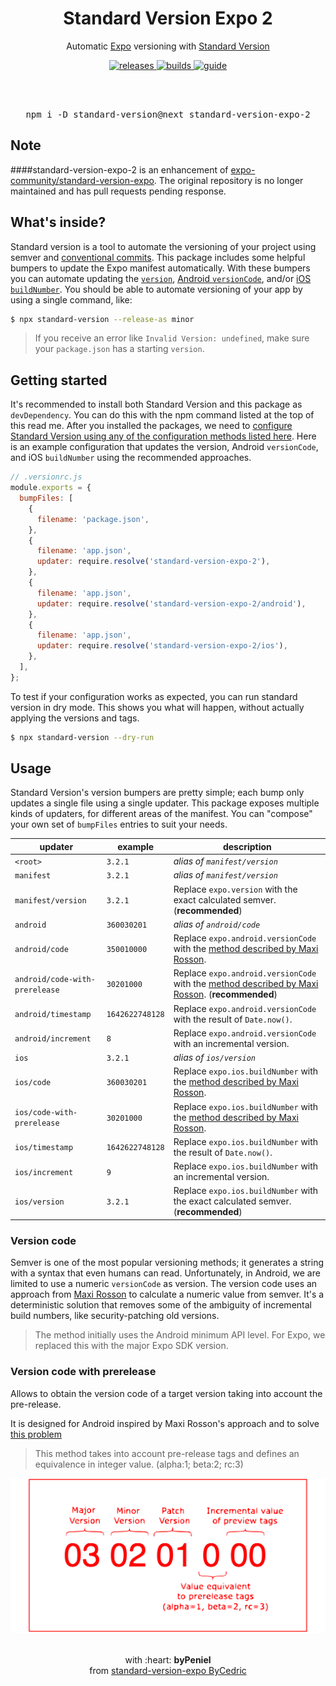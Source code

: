 <div align="center">
  <h1>Standard Version Expo 2</h1>
  <p>Automatic <a href="https://github.com/expo/expo">Expo</a> versioning with <a href="https://github.com/conventional-changelog/standard-version">Standard Version</a></p>
  <p>
    <a href="https://github.com/expo-community/standard-version-expo/releases">
      <img src="https://img.shields.io/github/release/expo-community/standard-version-expo/all.svg" alt="releases" />
    </a>
    <a href="https://github.com/expo-community/standard-version-expo/actions">
      <img src="https://img.shields.io/github/workflow/status/expo-community/standard-version-expo/CI/master.svg" alt="builds" />
    </a>
    <a href="https://dev.to/bycedric/simplify-expo-releases-with-standard-version-2f4o">
      <img src="https://img.shields.io/badge/guide-dev.to-lightgrey" alt="guide" />
    </a>
  </p>
  <br />
  <br />
  <pre>npm i -D standard-version@next standard-version-expo-2</pre>
</div>

## Note

####standard-version-expo-2 is an enhancement of [expo-community/standard-version-expo](https://github.com/expo-community/standard-version-expo). The original repository is no longer maintained and has pull requests pending response.

## What's inside?

Standard version is a tool to automate the versioning of your project using semver and [conventional commits][link-conventional].
This package includes some helpful bumpers to update the Expo manifest automatically.
With these bumpers you can automate updating the [`version`][link-expo-version], [Android `versionCode`][link-expo-android], and/or [iOS `buildNumber`][link-expo-ios].
You should be able to automate versioning of your app by using a single command, like:

```bash
$ npx standard-version --release-as minor
```

> If you receive an error like `Invalid Version: undefined`, make sure your `package.json` has a starting `version`.

## Getting started

It's recommended to install both Standard Version and this package as `devDependency`.
You can do this with the npm command listed at the top of this read me.
After you installed the packages, we need to [configure Standard Version using any of the configuration methods listed here][link-standard-version].
Here is an example configuration that updates the version, Android `versionCode`, and iOS `buildNumber` using the recommended approaches.

```js
// .versionrc.js
module.exports = {
  bumpFiles: [
    {
      filename: 'package.json',
    },
    {
      filename: 'app.json',
      updater: require.resolve('standard-version-expo-2'),
    },
    {
      filename: 'app.json',
      updater: require.resolve('standard-version-expo-2/android'),
    },
    {
      filename: 'app.json',
      updater: require.resolve('standard-version-expo-2/ios'),
    },
  ],
};
```

To test if your configuration works as expected, you can run standard version in dry mode.
This shows you what will happen, without actually applying the versions and tags.

```bash
$ npx standard-version --dry-run
```

## Usage

Standard Version's version bumpers are pretty simple; each bump only updates a single file using a single updater.
This package exposes multiple kinds of updaters, for different areas of the manifest.
You can "compose" your own set of `bumpFiles` entries to suit your needs.

| updater                        | example     | description                                                                                                         |
| ------------------------------ | ----------- | ------------------------------------------------------------------------------------------------------------------- |
| `<root>`                       | `3.2.1`     | _alias of `manifest/version`_                                                                                       |
| `manifest`                     | `3.2.1`     | _alias of `manifest/version`_                                                                                       |
| `manifest/version`             | `3.2.1`     | Replace `expo.version` with the exact calculated semver. (**recommended**)                                          |
| `android`                      | `360030201` | _alias of `android/code`_                                                                                           |
| `android/code`                 | `350010000` | Replace `expo.android.versionCode` with the [method described by Maxi Rosson][link-version-code].                   |
| `android/code-with-prerelease` | `30201000`  | Replace `expo.android.versionCode` with the [method described by Maxi Rosson][link-version-code]. (**recommended**) || `android/timestamp` | `1642622748128` | Replace `expo.android.versionCode` with the result of `Date.now()`.                                                 |
| `android/timestamp` | `1642622748128` | Replace `expo.android.versionCode` with the result of `Date.now()`.                                                 |
| `android/increment`            | `8`         | Replace `expo.android.versionCode` with an incremental version.                                                     |
| `ios`                          | `3.2.1`     | _alias of `ios/version`_                                                                                            |
| `ios/code`                     | `360030201` | Replace `expo.ios.buildNumber` with the [method described by Maxi Rosson][link-version-code].                       |
| `ios/code-with-prerelease`     | `30201000`  | Replace `expo.ios.buildNumber` with the [method described by Maxi Rosson][link-version-code].                       |
| `ios/timestamp`     | `1642622748128` | Replace `expo.ios.buildNumber` with the result of `Date.now()`.                                                     |
| `ios/increment`                | `9`         | Replace `expo.ios.buildNumber` with an incremental version.                                                         |
| `ios/version`                  | `3.2.1`     | Replace `expo.ios.buildNumber` with the exact calculated semver. (**recommended**)                                  |

### Version code

Semver is one of the most popular versioning methods; it generates a string with a syntax that even humans can read.
Unfortunately, in Android, we are limited to use a numeric `versionCode` as version.
The version code uses an approach from [Maxi Rosson][link-version-code] to calculate a numeric value from semver.
It's a deterministic solution that removes some of the ambiguity of incremental build numbers, like security-patching old versions.

> The method initially uses the Android minimum API level. For Expo, we replaced this with the major Expo SDK version.

### Version code with prerelease

Allows to obtain the version code of a target version taking into account the pre-release.

It is designed for Android inspired by Maxi Rosson's approach and to solve [this problem](https://github.com/expo-community/standard-version-expo/issues/21)

> This method takes into account pre-release tags and defines an equivalence in integer value. (alpha:1; beta:2; rc:3)

![img-version-code-with-prerelease](./assets/img/version-code-with-prerelease.svg)

<!-- <div align="center">
<img src="./assets/img/version-code-with-prerelease.svg">
</div> -->

<div align="center">
  <br />
  with :heart: <strong>byPeniel</strong>
  <br />
  from <a href="https://github.com/bilwifi/standard-version-expo" target="_blank">standard-version-expo ByCedric</a>
</div>

[link-conventional]: https://www.conventionalcommits.org/en/v1.0.0/
[link-expo-android]: https://docs.expo.io/versions/latest/workflow/configuration#android
[link-expo-ios]: https://docs.expo.io/versions/latest/workflow/configuration#ios
[link-expo-version]: https://docs.expo.io/versions/latest/workflow/configuration#version
[link-standard-version]: https://github.com/conventional-changelog/standard-version#configuration
[link-version-code]: https://medium.com/@maxirosson/versioning-android-apps-d6ec171cfd82
[link-version-code-with-prerelease]: #version-code-with-prerelease
